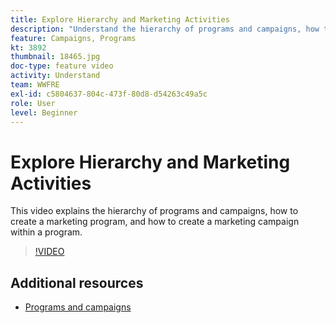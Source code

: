 ```yaml
---
title: Explore Hierarchy and Marketing Activities
description: "Understand the hierarchy of programs and campaigns, how to create a marketing program, and how to create a marketing campaign within a program."
feature: Campaigns, Programs
kt: 3892
thumbnail: 18465.jpg
doc-type: feature video
activity: Understand
team: WWFRE
exl-id: c5804637-804c-473f-80d8-d54263c49a5c
role: User
level: Beginner
---
```

# Explore Hierarchy and Marketing Activities

This video explains the hierarchy of programs and campaigns, how to create a marketing program, and how to create a marketing campaign within a program.

>[!VIDEO](https://video.tv.adobe.com/v/18465?quality=12)

## Additional resources

* [Programs and campaigns](https://experienceleague.adobe.com/docs/campaign-standard/using/getting-started/marketing-plans/programs-and-campaigns.htm)
